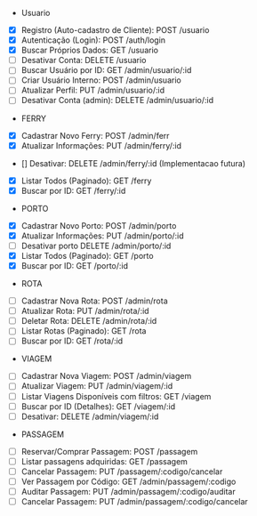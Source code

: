 - Usuario
 - [x] Registro (Auto-cadastro de Cliente): POST /usuario
 - [x] Autenticação (Login): POST /auth/login
 - [x] Buscar Próprios Dados: GET /usuario
 - [ ] Desativar Conta: DELETE /usuario
 - [ ] Buscar Usuário por ID: GET /admin/usuario/:id
 - [ ] Criar Usuário Interno: POST /admin/usuario
 - [ ] Atualizar Perfil: PUT /admin/usuario/:id
 - [ ] Desativar Conta (admin): DELETE /admin/usuario/:id

- FERRY
 - [x] Cadastrar Novo Ferry: POST /admin/ferr
 - [x] Atualizar Informações: PUT /admin/ferry/:id
 - [] Desativar: DELETE /admin/ferry/:id (Implementacao futura)
 - [x] Listar Todos (Paginado): GET /ferry
 - [x] Buscar por ID: GET /ferry/:id

- PORTO
 - [x] Cadastrar Novo Porto: POST /admin/porto
 - [x] Atualizar Informações: PUT /admin/porto/:id
 - [ ] Desativar porto DELETE /admin/porto/:id
 - [x] Listar Todos (Paginado): GET /porto
 - [x] Buscar por ID: GET /porto/:id

- ROTA
 - [ ] Cadastrar Nova Rota: POST /admin/rota
 - [ ] Atualizar Rota: PUT /admin/rota/:id
 - [ ] Deletar Rota: DELETE /admin/rota/:id
 - [ ] Listar Rotas (Paginado): GET /rota
 - [ ] Buscar por ID: GET /rota/:id

- VIAGEM
 - [ ] Cadastrar Nova Viagem: POST /admin/viagem
 - [ ] Atualizar Viagem: PUT /admin/viagem/:id
 - [ ] Listar Viagens Disponíveis com filtros: GET /viagem
 - [ ] Buscar por ID (Detalhes): GET /viagem/:id
 - [ ] Desativar: DELETE /admin/viagem/:id

- PASSAGEM
 - [ ] Reservar/Comprar Passagem: POST /passagem
 - [ ] Listar passagens adquiridas: GET /passagem
 - [ ] Cancelar Passagem: PUT /passagem/:codigo/cancelar
 - [ ] Ver Passagem por Código: GET /admin/passagem/:codigo
 - [ ] Auditar Passagem: PUT /admin/passagem/:codigo/auditar
 - [ ] Cancelar Passagem: PUT /admin/passagem/:codigo/cancelar
